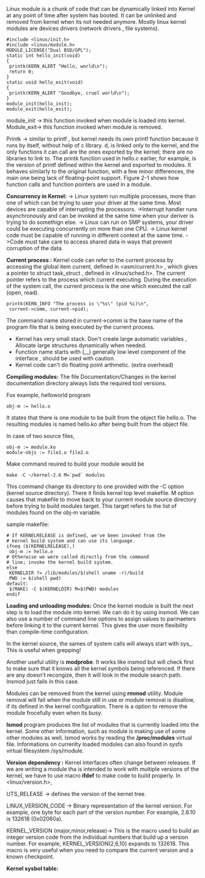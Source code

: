 Linux module is a chunk of code that can be dynamically linked into Kernel at any point of time after system has booted. 
It can be unlinked and removed from kernel when its not needed anymore. 
Mostly linux kernel modules are devices drivers (network drivers , file systems).
```
#include <linux/init.h>
#include <linux/module.h>
MODULE_LICENSE("Dual BSD/GPL");
static int hello_init(void)
{
 printk(KERN_ALERT "Hello, world\n");
 return 0;
}
static void hello_exit(void)
{
 printk(KERN_ALERT "Goodbye, cruel world\n");
}
module_init(hello_init);
module_exit(hello_exit);
```
module_init -> this function invoked when module is loaded into kernel.
Module_exit-> this function invoked when module is removed.

Printk -> similar to printf , but kernel needs its own printf function because it runs by itself, without help of c library. 
d, is linked only to the kernel, and the only functions it can call are the ones exported by the kernel; there are no libraries to link to. The printk function used in hello.c earlier, for example, is the version of printf defined within the kernel and exported to modules. It behaves similarly to the original function, with a few minor differences, the main one being lack of floating-point support. Figure 2-1 shows how function calls and function pointers are used in a module.

**Concurrency in Kernel:**
-> Linux system run multiple processes, more than one of which can be trying to user your driver at the same time. Most devices are capable of interrupting the processors.
->Interrupt handler runs asynchronously and can be invoked at the same time when your deriver is trying to do somethign else.
-> Linux can run on SMP systems, your driver could be executing concurrently on more than one CPU.
-> Linux kernel code must be capable of running in different context at the same time. 
->Code must take care to access shared data in ways that prevent corruption of the data.

**Current process :**
Kernel code can refer to the current process by accessing the global item current, defined in  <asm/current.h> , which gives a pointer to struct task_struct , defined in <linux/sched.h>. The current pointer refers to the process which current executing. During the execution of the system call, the current process is the one which executed the call (open, read).

```
printk(KERN_INFO "The process is \"%s\" (pid %i)\n",
 current->comm, current->pid);
```
The command name stored in current->comm is the base name of the program file that is being executed by the current process.

* Kernel has very small stack. Don't create large automatic variables , Allocate large structures dynamically when needed.
* Function name starts with (__) generally low level component of the interface , should be used with caution.
* Kernel code can't do floating point arthmetic. (extra overhead)

**Compiling modules:**
 The file Documentation/Changes in the kernel documentation directory always lists the required tool versions.

 Fox example, helloworld program
 ```
obj-m := hello.o
```
It states that there is one module to be built from the object file hello.o. The resulting modules is named hello.ko after being built from the object file.

In case of two source files, 
```
obj-m := module.ko
module-objs := file1.o file2.o
```
Make command reuired to build your module would be 
```
make -C ~/kernel-2.6 M=`pwd` modules
```
This command change its directory to one provided with the -C option (kernel source directory). There it finds kernel top level makefile. 
M option causes that makefile to move back to your current module source directory before trying to build modules target. This target refers to the list of modules found on the obj-m variable.

sample makefile:
```
# If KERNELRELEASE is defined, we've been invoked from the
# kernel build system and can use its language.
ifneq ($(KERNELRELEASE),)
 obj-m := hello.o
# Otherwise we were called directly from the command
# line; invoke the kernel build system.
else
 KERNELDIR ?= /lib/modules/$(shell uname -r)/build
 PWD := $(shell pwd)
default:
 $(MAKE) -C $(KERNELDIR) M=$(PWD) modules
endif
```
**Loading and unloading modules:**
Once the kernel module is built the next step is to load the module into kernel. We can do it by using insmod. We can also use a number of command line options to assign values to parmaeters before linking it to the current kernel. This gives the user more flexibility than compile-time configuration.

In the kernel source, the sames of system calls will always start with sys_. This is useful when grepping!

Another useful utility is **modprobe**. It works like insmod but will check first to make sure that it knows all the kernel symbols being referenced. If there are any doesn't recongize, then it will look in the module search path. Insmod just fails in this case.

Modules can be removed from the kernel using **rmmod** utility. Module removal will fail when the module still in use or module removal is disallow, if its defined in the kernel configuration. There is a option to remove the module frocefully even when its busy.

**lsmod** program produces the list of modules that is currently loaded into the kernel. Some other information, such as module is making use of some other modules as well. lsmod works by reading the **/proc/modules** virtual file. Informations on currenlty loaded modules can also found in sysfs virtual filesystem /sys/module.

**Version dependency :**
Kernel interfaces often change between releases. If we are writing a module tha is intended to work with multiple versions of the kernel, we have to use macro **ifdef** to make code to build properly. 
In <linux/version.h>,

UTS_RELEASE -> defines the version of the kernel tree.

LINUX_VERSION_CODE -> Binary representation of the kernel version. For example, one byte for each part of the version number. For example, 2.6.10 is 132618 (0x02060a).

KERNEL_VERSION (major,minor,release)-> This is the macro used to build an integer version code from the individual numbers that build up a version number. For example, KERNEL_VERSION(2,6,10) expands to 132618. This macro is very useful when you need to compare the current version and a known checkpoint.

**Kernel sysbol table:**
